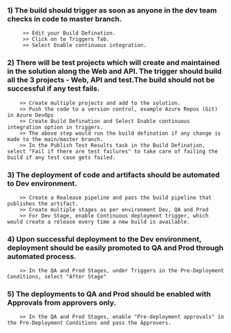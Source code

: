 ### 1) The build should trigger as soon as anyone in the dev team checks in code to master branch.

         >> Edit your Build Defination.
         >> Click on te Triggers Tab.
         >> Select Enable continuous integration.
      
### 2) There will be test projects which will create and maintained in the solution along the Web and API. The trigger should build all the 3 projects - Web, API and test.The build should not be successful if any test fails.
        
        >> Create multiple projects and add to the solution.
        >> Push the code to a version control, example Azure Repos (Git) in Azure DevOps
        >> Create Build Defination and Select Enable continuous integration option in triggers.
        >> The above step would run the build defination if any change is made to the main/master branch.
        >> In the Publish Test Results task in the Build Defination, select "Fail if there are test failures" to take care of failing the build if any test case gets failed.
        
### 3) The deployment of code and artifacts should be automated to Dev environment.
        
        >> Create a Realease pipeline and pass the build pipeline that publishes the artifact.
        >> Create multiple stages as per environment Dev, QA and Prod
        >> For Dev Stage, enable Continuous deployment trigger, which would create a release every time a new build is available.
        
### 4) Upon successful deployment to the Dev environment, deployment should be easily promoted to QA and Prod through automated process.

        >> In the QA and Prod Stages, under Triggers in the Pre-Deployment Conditions, select "After Stage" 

### 5) The deployments to QA and Prod should be enabled with Approvals from approvers only.

        >> In the QA and Prod Stages, enable "Pre-deployment approvals" in the Pre-Deployment Conditions and pass the Approvers.
